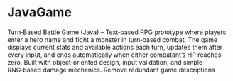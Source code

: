 # JavaGame
 Turn‑Based Battle Game (Java) – Text‑based RPG prototype where players enter a hero name and fight a monster in turn‑based combat. The game displays current stats and available actions each turn, updates them after every input, and ends automatically when either combatant’s HP reaches zero. Built with object‑oriented design, input validation, and simple RNG‑based damage mechanics.
Remove redundant game descriptions
